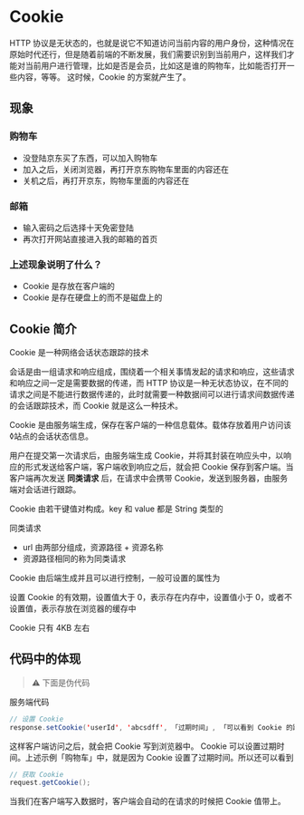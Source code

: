 # Cookie
HTTP 协议是无状态的，也就是说它不知道访问当前内容的用户身份，这种情况在原始时代还行，但是随着前端的不断发展，我们需要识别到当前用户，这样我们才能对当前用户进行管理，比如是否是会员，比如这是谁的购物车，比如能否打开一些内容，等等。
这时候，Cookie 的方案就产生了。



## 现象
### 购物车
- 没登陆京东买了东西，可以加入购物车
- 加入之后，关闭浏览器，再打开京东购物车里面的内容还在
- 关机之后，再打开京东，购物车里面的内容还在

### 邮箱
* 输入密码之后选择十天免密登陆
* 再次打开网站直接进入我的邮箱的首页

### 上述现象说明了什么？
* Cookie 是存放在客户端的
* Cookie 是存在硬盘上的而不是磁盘上的



## Cookie 简介
Cookie 是一种网络会话状态跟踪的技术

会话是由一组请求和响应组成，围绕着一个相关事情发起的请求和响应，这些请求和响应之间一定是需要数据的传递，而 HTTP 协议是一种无状态协议，在不同的请求之间是不能进行数据传递的，此时就需要一种数据间可以进行请求间数据传递的会话跟踪技术，而 Cookie 就是这么一种技术。

Cookie 是由服务端生成，保存在客户端的一种信息载体。载体存放着用户访问该◊站点的会话状态信息。

用户在提交第一次请求后，由服务端生成 Cookie，并将其封装在响应头中，以响应的形式发送给客户端，客户端收到响应之后，就会把 Cookie 保存到客户端。当客户端再次发送 **同类请求** 后，在请求中会携带 Cookie，发送到服务器，由服务端对会话进行跟踪。

Cookie 由若干键值对构成。key 和 value 都是 String 类型的

同类请求
* url 由两部分组成，资源路径 + 资源名称
* 资源路径相同的称为同类请求

Cookie 由后端生成并且可以进行控制，一般可设置的属性为

设置 Cookie 的有效期，设置值大于 0，表示存在内存中，设置值小于 0，或者不设置值，表示存放在浏览器的缓存中


Cookie 只有 4KB 左右


## 代码中的体现
> ⚠️ 下面是伪代码

服务端代码
```java
// 设置 Cookie
response.setCookie('userId', 'abcsdff', 「过期时间」, 「可以看到 Cookie 的路径」);
```
这样客户端访问之后，就会把 Cookie 写到浏览器中。
Cookie 可以设置过期时间。上述示例「购物车」中，就是因为 Cookie 设置了过期时间。所以还可以看到

```java
// 获取 Cookie
request.getCookie();
```

当我们在客户端写入数据时，客户端会自动的在请求的时候把 Cookie 值带上。